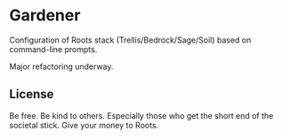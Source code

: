 # Gardener

Configuration of Roots stack (Trellis/Bedrock/Sage/Soil) based on command-line prompts.

Major refactoring underway.

## License

Be free. Be kind to others. Especially those who get the short end of the societal stick. Give your money to Roots.
